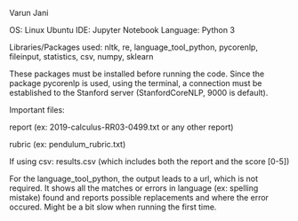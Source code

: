 Varun Jani

OS: Linux Ubuntu
IDE: Jupyter Notebook
Language: Python 3

Libraries/Packages used: nltk, re, language_tool_python, pycorenlp, fileinput, statistics, csv, numpy, sklearn

These packages must be installed before running the code. Since the package pycorenlp is used, using the terminal, a connection must be established to the Stanford server (StanfordCoreNLP, 9000 is default).

Important files: 

report (ex: 2019-calculus-RR03-0499.txt or any other report)

rubric (ex: pendulum_rubric.txt)

If using csv: results.csv (which includes both the report and the score [0-5])

For the language_tool_python, the output leads to a url, which is not required. It shows all the matches or errors in language (ex: spelling mistake) found and reports possible replacements and where the error occured. Might be a bit slow when running the first time.
